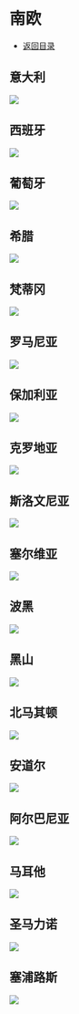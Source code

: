 # 南欧
+ [返回目录](../README.md)
## 意大利  
![](意大利.jfif)
## 西班牙  
![](西班牙.jfif)
## 葡萄牙  
![](葡萄牙.jfif)
## 希腊  
![](希腊.jfif)
## 梵蒂冈  
![](梵蒂冈.jfif)
## 罗马尼亚  
![](罗马尼亚.jfif)
## 保加利亚  
![](保加利亚.jfif)
## 克罗地亚  
![](克罗地亚.jfif)
## 斯洛文尼亚  
![](斯洛文尼亚.jfif)
## 塞尔维亚  
![](塞尔维亚.jfif)
## 波黑  
![](波黑.jfif)
## 黑山  
![](黑山.jfif)
## 北马其顿  
![](北马其顿.jfif)
## 安道尔  
![](安道尔.jfif)
## 阿尔巴尼亚  
![](阿尔巴尼亚.jfif)
## 马耳他  
![](马耳他.jfif)
## 圣马力诺  
![](圣马力诺.jfif)
## 塞浦路斯  
![](塞浦路斯.jfif)